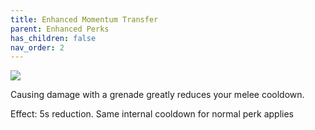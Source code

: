 ```yaml
---
title: Enhanced Momentum Transfer
parent: Enhanced Perks
has_children: false
nav_order: 2
---
```


![](https://bungie.net/common/destiny2_content/icons/d5494a47526de02eebe2226784965100.png)

Causing damage with a grenade greatly reduces your melee cooldown.

Effect: 5s reduction. Same internal cooldown for normal perk applies
